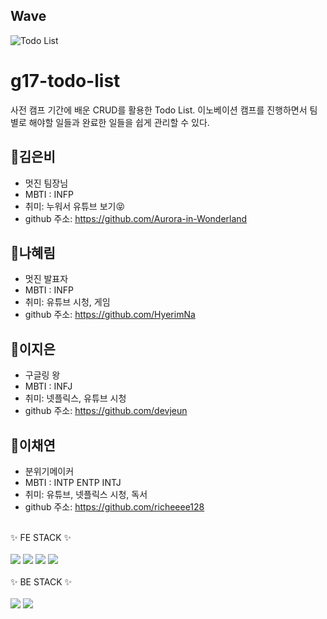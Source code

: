 ## Wave <a id="wave">

![Todo List](https://capsule-render.vercel.app/api?type=wave&color=f2d8d8&height=300&text=TodoList)

# g17-todo-list

사전 캠프 기간에 배운 CRUD를 활용한 Todo List.
이노베이션 캠프를 진행하면서 팀별로 해야할 일들과 완료한 일들을 쉽게 관리할 수 있다.

## 🌟김은비

- 멋진 팀장님
- MBTI : INFP
- 취미: 누워서 유튜브 보기😝
- github 주소: https://github.com/Aurora-in-Wonderland

## 🌟나혜림

- 멋진 발표자
- MBTI : INFP
- 취미: 유튜브 시청, 게임
- github 주소: https://github.com/HyerimNa

## 🌟이지은

- 구글링 왕
- MBTI : INFJ
- 취미: 넷플릭스, 유튜브 시청
- github 주소: https://github.com/devjeun

## 🌟이채연

- 분위기메이커
- MBTI : INTP ENTP INTJ
- 취미: 유튜브, 넷플릭스 시청, 독서
- github 주소: https://github.com/richeeee128

<br/>

<div>✨ FE STACK ✨</div>
<br/>
<div>
	<img src="https://img.shields.io/badge/HTML5-E34F26?style=flat&logo=HTML5&logoColor=white" />
	<img src="https://img.shields.io/badge/CSS3-1572B6?style=flat&logo=CSS3&logoColor=white" />
	<img src="https://img.shields.io/badge/JavaScript-F7DF1E?style=flat&logo=JavaScript&logoColor=white" />
	<img src="https://img.shields.io/badge/jQuery-0769AD?style=flat&logo=jQuery&logoColor=white" />
</div>
<br/>
<div>✨ BE STACK ✨</div>
<br/>
<div>
    <img src="https://img.shields.io/badge/python-3776AB?style=flat-square&logo=python&logoColor=white"> 
    <img src="https://img.shields.io/badge/mongodb-47A248?style=flat-square&logo=mongodb&logoColor=white"> 
</div>
